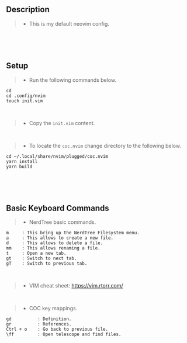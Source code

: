 ## Description
> - This is my default neovim config.

<br />
<br />
<br />



## Setup
> - Run the following commands below.

```plaintext
cd
cd .config/nvim
touch init.vim
```

<br />

> - Copy the `init.vim` content.

<br />

> - To locate the `coc.nvim` change directory to the following below.

```plaintext
cd ~/.local/share/nvim/plugged/coc.nvim
yarn install
yarn build
```

<br />
<br />
<br />



## Basic Keyboard Commands
> - NerdTree basic commands.

```plaintext
m     : This bring up the NerdTree Filesystem menu.
a     : This allows to create a new file.
d     : This allows to delete a file.
mm    : This allows renaming a file.
t     : Open a new tab.
gt    : Switch to next tab.
gT    : Switch to previous tab.
```

<br />

> - VIM cheat sheet: https://vim.rtorr.com/

<br />

> - COC key mappings.
```plaintext
gd          : Definition.
gr          : References.
Ctrl + o    : Go back to previous file.
\ff         : Open telescope and find files.
```

